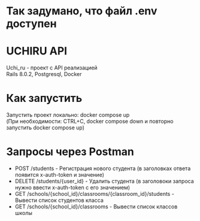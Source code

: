 # Так задумано, что файл .env доступен  

# UCHIRU API
Uchi_ru - проект с API реализацией  
Rails 8.0.2, Postgresql, Docker

# Как запустить
Запустить проект локально: docker compose up  
(При необходимости: CTRL+C, docker compose down и повторно запустить docker compose up)

# Запросы через Postman
* POST /students - Регистрация нового студента (в заголовках ответа появится x-auth-token и значение)
* DELETE /students/{user_id} - Удалить студента (в заголовоки запроса нужно ввести x-auth-token с его значением)
* GET /schools/{school_id}/classrooms/{classroom_id}/students - Вывести список студентов класса
* GET /schools/{school_id}/classrooms - Вывести список классов школы
